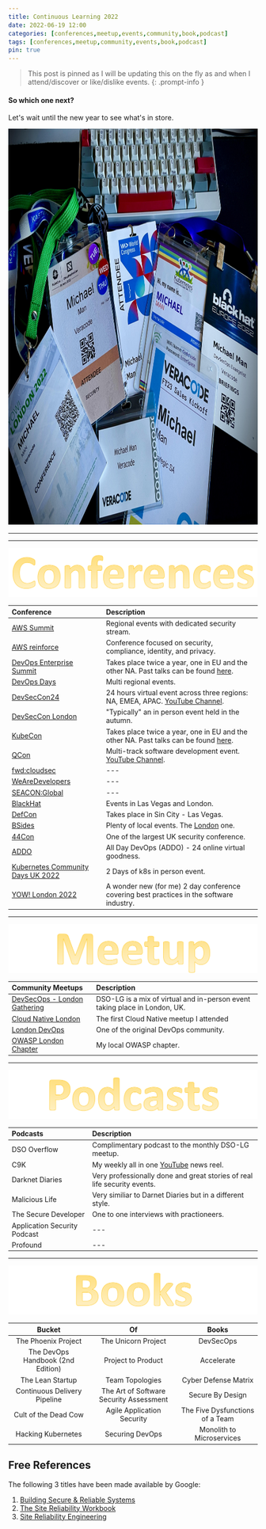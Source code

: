 ```yaml
---
title: Continuous Learning 2022
date: 2022-06-19 12:00
categories: [conferences,meetup,events,community,book,podcast]
tags: [conferences,meetup,community,events,book,podcast]
pin: true
---
```

> This post is pinned as I will be updating this on the fly as and when I attend/discover or like/dislike events.
{: .prompt-info }

#### So which one next?
Let's wait until the new year to see what's in store.

<img src="/assets/2022ConBadges.jpg" 
    alt="Badges" 
    width="600" 
    height="800" 
     />

***

---
![Title](/assets/conferences1.svg)


| Conference                      | Description          |
|:-----------------------------|:-----------------|
| [AWS Summit](https://aws.amazon.com/events/summits/?awsf.events-location=*all&awsf.events-series=*all)          | Regional events with dedicated security stream.     |
| [AWS reinforce](https://reinforce.awsevents.com/)               | Conference focused on security, compliance, identity, and privacy.    |
| [DevOps Enterprise Summit](https://events.itrevolution.com/) | Takes place twice a year, one in EU and the other NA.  Past talks can be found [here](https://videos.itrevolution.com/). |
| [DevOps Days](https://devopsdays.org/) | Multi regional events. |
| [DevSecCon24](https://www.devseccon.com/events/devseccon24) | 24 hours virtual event across three regions: NA, EMEA, APAC. [YouTube Channel](https://www.youtube.com/c/DevSecCon). |
| [DevSecCon London](https://www.devseccon.com/events/london) | "Typically" an in person event held in the autumn. |
| [KubeCon](https://events.linuxfoundation.org/?_sf_s=kubecon) | Takes place twice a year, one in EU and the other NA.  Past talks can be found [here](https://www.youtube.com/c/cloudnativefdn). |
| [QCon](https://qconferences.com/) | Multi-track software development event.  [YouTube Channel](https://www.youtube.com/nctv/featured). |
| [fwd:cloudsec](https://fwdcloudsec.org/) | --- |
| [WeAreDevelopers](https://www.wearedevelopers.com/world-congress/) | --- |
| [SEACON:Global](https://www.seacom.online/) | --- |
| [BlackHat](https://www.blackhat.com/) | Events in Las Vegas and London. |
| [DefCon](https://defcon.org/) | Takes place in Sin City - Las Vegas. |
| [BSides](http://www.securitybsides.com/w/page/12194156/FrontPage) | Plenty of local events. The [London](https://www.securitybsides.org.uk/#) one. |
| [44Con](https://44con.com/) | One of the largest UK security conference. |
| [ADDO](https://www.alldaydevops.com/) | All Day DevOps (ADDO) - 24 online virtual goodness. |
| [Kubernetes Community Days UK 2022](https://community.cncf.io/events/details/cncf-kcd-uk-presents-kubernetes-community-days-uk-2022/) | 2 Days of k8s in person event. |
| [YOW! London 2022](https://yowlondon.com/2022) | A wonder new (for me) 2 day conference covering best practices in the software industry. |

---

![Title](/assets/meetup.svg)


| Community Meetups                  | Description      |
|:-----------------------------|:-----------------|
| [DevSecOps - London Gathering](https://dsolg.com/) | DSO-LG is a mix of virtual and in-person event taking place in London, UK. |
| [Cloud Native London](https://www.meetup.com/cloud-native-london/) | The first Cloud Native meetup I attended |
| [London DevOps](https://www.meetup.com/london-devops/) | One of the original DevOps community. |
| [OWASP London Chapter](https://www.meetup.com/owasp-london/) | My local OWASP chapter. |


---

![Title](/assets/podcasts.svg)


| Podcasts                   | Description      |
|:-----------------------------|:-----------------|
| DSO Overflow | Complimentary podcast to the monthly DSO-LG meetup. |
| C9K | My weekly all in one [YouTube](https://www.youtube.com/channel/UCuj1ByVjn4uagdu4vE82LgA) news reel.|
| Darknet Diaries | Very professionally done and great stories of real life security events. |
| Malicious Life | Very similiar to Darnet Diaries but in a different style. |
| The Secure Developer | One to one interviews with practioneers. |
| Application Security Podcast | --- |
| Profound | --- |

---

![Title](/assets/books.svg)


|     Bucket     |    Of      |     Books     |
|:---------:|:---------:|:---------:|
| The Phoenix Project | The Unicorn Project | DevSecOps |
| The DevOps Handbook (2nd Edition) | Project to Product | Accelerate |
| The Lean Startup | Team Topologies | Cyber Defense Matrix |
| Continuous Delivery Pipeline  | The Art of Software Security Assessment | Secure By Design |
|  Cult of the Dead Cow     |   Agile Application Security  |   The Five Dysfunctions of a Team    |
|  Hacking Kubernetes     | Securing DevOps  | Monolith to Microservices |


## Free References
The following 3 titles have been made available by Google:
1. [Building Secure & Reliable Systems](https://sre.google/books/)
1. [The Site Reliability Workbook](https://sre.google/books/)
1. [Site Reliability Engineering](https://sre.google/books/)



